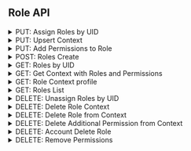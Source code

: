 ## Role API

<details>
    <summary>PUT: Assign Roles by UID</summary>

This API is used to assign your desired roles to a given user. [More Info](https://www.loginradius.com/docs/api/v2/customer-identity-api/roles-management/assign-roles-by-uid/)

```js
let accountRolesModel = {
  roles: ['roles'],
}; //Required
let uid = '<uid>'; //Required

lrv2.roleApi
  .assignRolesByUid(accountRolesModel, uid)
  .then((response) => {
    console.log(response);
  })
  .catch((error) => {
    console.log(error);
  });
```
</details>

<details>
    <summary>PUT: Upsert Context</summary>

This API creates a Context with a set of Roles [More Info](https://www.loginradius.com/docs/api/v2/customer-identity-api/roles-management/upsert-context)

```js
let accountRoleContextModel = {
  roleContext: [
    {
      additionalPermissions: ['<additionalPermissions>'],
      context: '<context>',
      expiration: '<expiration>',
      roles: ['<roles>'],
    },
  ],
}; //Required
let uid = '<uid>'; //Required

lrv2.roleApi
  .updateRoleContextByUid(accountRoleContextModel, uid)
  .then((response) => {
    console.log(response);
  })
  .catch((error) => {
    console.log(error);
  });
```
</details>

<details>
    <summary>PUT: Add Permissions to Role</summary>

This API is used to add permissions to a given role. [More Info](https://www.loginradius.com/docs/api/v2/customer-identity-api/roles-management/add-permissions-to-role)

```js
let permissionsModel = {
  permissions: ['permissions'],
}; //Required
let role = '<role>'; //Required

lrv2.roleApi
  .addRolePermissions(permissionsModel, role)
  .then((response) => {
    console.log(response);
  })
  .catch((error) => {
    console.log(error);
  });
```
</details>

<details>
    <summary>POST: Roles Create</summary>

This API creates a role with permissions. [More Info](https://www.loginradius.com/docs/api/v2/customer-identity-api/roles-management/roles-create)

```js
let rolesModel = {
  roles: [
    {
      name: '<name>',
      permissions: { Permission_name: true },
    },
  ],
}; //Required

lrv2.roleApi
  .createRoles(rolesModel)
  .then((response) => {
    console.log(response);
  })
  .catch((error) => {
    console.log(error);
  });
```
</details>

<details>
    <summary>GET: Roles by UID</summary>

This API is used to retrieve all the assigned roles of a particular User. [More Info](https://www.loginradius.com/docs/api/v2/customer-identity-api/roles-management/get-roles-by-uid)

```js
let uid = '<uid>'; //Required

lrv2.roleApi
  .getRolesByUid(uid)
  .then((response) => {
    console.log(response);
  })
  .catch((error) => {
    console.log(error);
  });
```
</details>

<details>
    <summary>GET: Get Context with Roles and Permissions</summary>

This API Gets the contexts that have been configured and the associated roles and permissions. [More Info](https://www.loginradius.com/docs/api/v2/customer-identity-api/roles-management/get-context)

```js
let uid = '<uid>'; //Required

lrv2.roleApi
  .getRoleContextByUid(uid)
  .then((response) => {
    console.log(response);
  })
  .catch((error) => {
    console.log(error);
  });
```
</details>

<details>
    <summary>GET: Role Context profile</summary>

The API is used to retrieve role context by the context name. [More Info](https://www.loginradius.com/docs/api/v2/customer-identity-api/roles-management/role-context-profile/)

```js
let contextName = '<contextName>'; //Required

lrv2.roleApi
  .getRoleContextByContextName(contextName)
  .then((response) => {
    console.log(response);
  })
  .catch((error) => {
    console.log(error);
  });
```
</details>

<details>
    <summary>GET: Roles List</summary>

This API retrieves the complete list of created roles with permissions of your app. [More Info](https://www.loginradius.com/docs/api/v2/customer-identity-api/roles-management/roles-list)

```js
lrv2.roleApi
  .getRolesList()
  .then((response) => {
    console.log(response);
  })
  .catch((error) => {
    console.log(error);
  });
```
</details>

<details>
    <summary>DELETE: Unassign Roles by UID</summary>

This API is used to unassign roles from a user. [More Info](https://www.loginradius.com/docs/api/v2/customer-identity-api/roles-management/unassign-roles-by-uid)

```js
let accountRolesModel = {
  roles: ['roles'],
}; //Required
let uid = '<uid>'; //Required

lrv2.roleApi
  .unassignRolesByUid(accountRolesModel, uid)
  .then((response) => {
    console.log(response);
  })
  .catch((error) => {
    console.log(error);
  });
```
</details>

<details>
    <summary>DELETE: Delete Role Context</summary>

This API Deletes the specified Role Context [More Info](https://www.loginradius.com/docs/api/v2/customer-identity-api/roles-management/delete-context)

```js
let contextName = '<contextName>'; //Required
let uid = '<uid>'; //Required

lrv2.roleApi
  .deleteRoleContextByUid(contextName, uid)
  .then((response) => {
    console.log(response);
  })
  .catch((error) => {
    console.log(error);
  });
```
</details>

<details>
    <summary>DELETE: Delete Role from Context</summary>

This API Deletes the specified Role from a Context. [More Info](https://www.loginradius.com/docs/api/v2/customer-identity-api/roles-management/delete-role-from-context/)

```js
let contextName = '<contextName>'; //Required

let roleContextRemoveRoleModel = {
  roles: ['roles'],
}; //Required
let uid = '<uid>'; //Required

lrv2.roleApi
  .deleteRolesFromRoleContextByUid(contextName, roleContextRemoveRoleModel, uid)
  .then((response) => {
    console.log(response);
  })
  .catch((error) => {
    console.log(error);
  });
```
</details>

<details>
    <summary>DELETE: Delete Additional Permission from Context</summary>

This API Deletes Additional Permissions from Context. [More Info](https://www.loginradius.com/docs/api/v2/customer-identity-api/roles-management/delete-permissions-from-context)

```js
let contextName = '<contextName>'; //Required

let roleContextAdditionalPermissionRemoveRoleModel = {
  additionalPermissions: ['additionalPermissions'],
}; //Required
let uid = '<uid>'; //Required

lrv2.roleApi
  .deleteAdditionalPermissionFromRoleContextByUid(
    contextName,
    roleContextAdditionalPermissionRemoveRoleModel,
    uid
  )
  .then((response) => {
    console.log(response);
  })
  .catch((error) => {
    console.log(error);
  });
```
</details>

<details>
    <summary>DELETE: Account Delete Role</summary>

This API is used to delete the role. [More Info](https://www.loginradius.com/docs/api/v2/customer-identity-api/roles-management/delete-role)

```js
let role = '<role>'; //Required

lrv2.roleApi
  .deleteRole(role)
  .then((response) => {
    console.log(response);
  })
  .catch((error) => {
    console.log(error);
  });
```
</details>

<details>
    <summary>DELETE: Remove Permissions</summary>

API is used to remove permissions from a role. [More Info](https://www.loginradius.com/docs/api/v2/customer-identity-api/roles-management/remove-permissions)

```js
let permissionsModel = {
  permissions: ['permissions'],
}; //Required
let role = '<role>'; //Required

lrv2.roleApi
  .removeRolePermissions(permissionsModel, role)
  .then((response) => {
    console.log(response);
  })
  .catch((error) => {
    console.log(error);
  });
```
</details>
